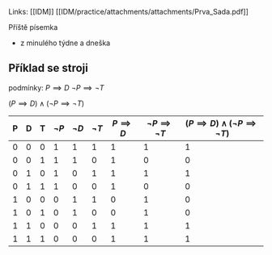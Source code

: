 Links: [[IDM]]
[[IDM/practice/attachments/attachments/Prva_Sada.pdf]]


Příště písemka 
- z minulého týdne a dneška 


## Příklad se stroji
podmínky:
$P \implies D$ 
$\neg P \implies \neg T$

$(P \implies D) \wedge (\neg P \implies \neg T)$

| P   | D   | T   | $\neg P$ | $\neg D$ | $\neg T$ | $P \implies D$ | $\neg P \implies \neg T$ | $(P \implies D) \wedge (\neg P \implies \neg T)$<br> |
| --- | --- | --- | -------- | -------- | -------- | -------------- | ------------------------ | ---------------------------------------------------- |
| 0   | 0   | 0   | 1        | 1        | 1        | 1              | 1                        | 1                                                    |
| 0   | 0   | 1   | 1        | 1        | 0        | 1              | 0                        | 0                                                    |
| 0   | 1   | 0   | 1        | 0        | 1        | 1              | 1                        | 1                                                    |
| 0   | 1   | 1   | 1        | 0        | 0        | 1              | 0                        | 0                                                    |
| 1   | 0   | 0   | 0        | 1        | 1        | 0              | 1                        | 0                                                    |
| 1   | 0   | 1   | 0        | 1        | 0        | 0              | 1                        | 0                                                    |
| 1   | 1   | 0   | 0        | 0        | 1        | 1              | 1                        | 1                                                    |
| 1   | 1   | 1   | 0        | 0        | 0        | 1              | 1                        | 1                                                    |
